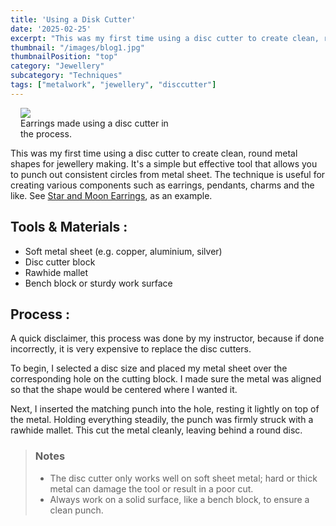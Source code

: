 ```yaml
---
title: 'Using a Disk Cutter'
date: '2025-02-25'
excerpt: "This was my first time using a disc cutter to create clean, round metal shapes..."
thumbnail: "/images/blog1.jpg"
thumbnailPosition: "top"
category: "Jewellery"
subcategory: "Techniques"
tags: ["metalwork", "jewellery", "disccutter"]
---
```


<div class="clearfix">
<figure class="flex-right" style="max-width: 15rem; margin-left: 1rem;">
  <img src="/Lyssis-Designs/Images/Jewellery/StarMoonEarringFinal.jpg">
    <figcaption>Earrings made using a disc cutter in the process.</figcaption>
</figure>

This was my first time using a disc cutter to create clean, round metal shapes for jewellery making. It's a simple but effective tool that allows you to punch out consistent circles from metal sheet. The technique is useful for creating various components such as earrings, pendants, charms and the like. See [Star and Moon Earrings](#/blog/Jewellery/Completed-Jewellery/Star-and-Moon-Earrings), as an example.
</div>

## Tools & Materials :
-	Soft metal sheet (e.g. copper, aluminium, silver)
-	Disc cutter block
-	Rawhide mallet
-	Bench block or sturdy work surface

## Process :

A quick disclaimer, this process was done by my instructor, because if done incorrectly, it is very expensive to replace the disc cutters.

To begin, I selected a disc size and placed my metal sheet over the corresponding hole on the cutting block. I made sure the metal was aligned so that the shape would be centered where I wanted it.

Next, I inserted the matching punch into the hole, resting it lightly on top of the metal. Holding everything steadily, the punch was firmly struck with a rawhide mallet. This cut the metal cleanly, leaving behind a round disc.

> ### Notes
> - The disc cutter only works well on soft sheet metal; hard or thick metal can damage the tool or result in a poor cut.
> - Always work on a solid surface, like a bench block, to ensure a clean punch.